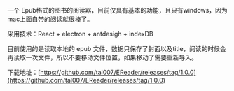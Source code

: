 一个 Epub格式的图书的阅读器，目前仅具有基本的功能，且只有windows，因为mac上面自带的阅读就很棒了。

采用技术：React + electron + antdesigh + indexDB

目前使用的是读取本地的 epub 文件，数据只保存了封面以及title，阅读的时候会再读取一次文件，所以不要移动文件位置，如果移动了需要重新导入。

下载地址：[https://github.com/tal007/EReader/releases/tag/1.0.0](https://github.com/tal007/EReader/releases/tag/1.0.0)